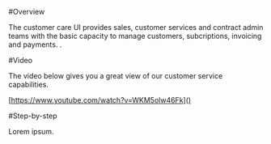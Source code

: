 #Overview

The customer care UI provides sales, customer services and contract admin teams with the basic capacity to manage customers, subcriptions, invoicing and payments. .

#Video

The video below gives you a great view of our customer service capabilities. 

[https://www.youtube.com/watch?v=WKM5olw46Fk]()


#Step-by-step

Lorem ipsum.




